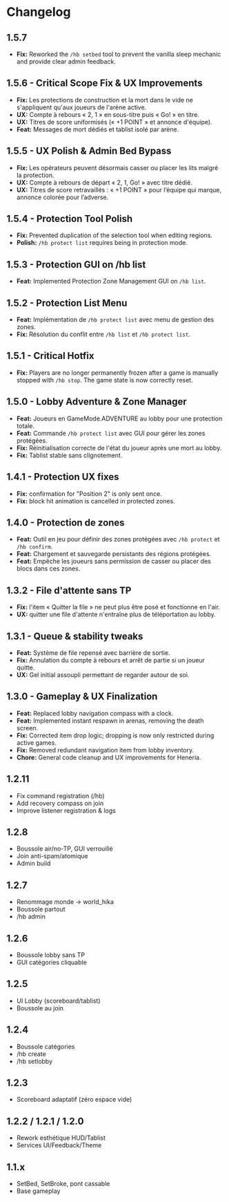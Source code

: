 # Changelog

## 1.5.7
- **Fix:** Reworked the `/hb setbed` tool to prevent the vanilla sleep mechanic and provide clear admin feedback.

## 1.5.6 - Critical Scope Fix & UX Improvements
- **Fix:** Les protections de construction et la mort dans le vide ne s'appliquent qu'aux joueurs de l'arène active.
- **UX:** Compte à rebours « 2, 1 » en sous-titre puis « Go! » en titre.
- **UX:** Titres de score uniformisés (« +1 POINT » et annonce d'équipe).
- **Feat:** Messages de mort dédiés et tablist isolé par arène.

## 1.5.5 - UX Polish & Admin Bed Bypass
- **Fix:** Les opérateurs peuvent désormais casser ou placer les lits malgré la protection.
- **UX:** Compte à rebours de départ « 2, 1, Go! » avec titre dédié.
- **UX:** Titres de score retravaillés : « +1 POINT » pour l’équipe qui marque, annonce colorée pour l’adverse.

## 1.5.4 - Protection Tool Polish
- **Fix:** Prevented duplication of the selection tool when editing regions.
- **Polish:** `/hb protect list` requires being in protection mode.

## 1.5.3 - Protection GUI on /hb list
- **Feat:** Implemented Protection Zone Management GUI on `/hb list`.

## 1.5.2 - Protection List Menu
- **Feat:** Implémentation de `/hb protect list` avec menu de gestion des zones.
- **Fix:** Résolution du conflit entre `/hb list` et `/hb protect list`.

## 1.5.1 - Critical Hotfix
- **Fix:** Players are no longer permanently frozen after a game is manually stopped with `/hb stop`. The game state is now correctly reset.

## 1.5.0 - Lobby Adventure & Zone Manager
- **Feat:** Joueurs en GameMode.ADVENTURE au lobby pour une protection totale.
- **Feat:** Commande `/hb protect list` avec GUI pour gérer les zones protégées.
- **Fix:** Réinitialisation correcte de l'état du joueur après une mort au lobby.
- **Fix:** Tablist stable sans clignotement.

## 1.4.1 - Protection UX fixes
- **Fix:** confirmation for "Position 2" is only sent once.
- **Fix:** block hit animation is cancelled in protected zones.

## 1.4.0 - Protection de zones
- **Feat:** Outil en jeu pour définir des zones protégées avec `/hb protect` et `/hb confirm`.
- **Feat:** Chargement et sauvegarde persistants des régions protégées.
- **Feat:** Empêche les joueurs sans permission de casser ou placer des blocs dans ces zones.

## 1.3.2 - File d'attente sans TP
- **Fix:** l'item « Quitter la file » ne peut plus être posé et fonctionne en l'air.
- **UX:** quitter une file d'attente n'entraîne plus de téléportation au lobby.

## 1.3.1 - Queue & stability tweaks
- **Feat:** Système de file repensé avec barrière de sortie.
- **Fix:** Annulation du compte à rebours et arrêt de partie si un joueur quitte.
- **UX:** Gel initial assoupli permettant de regarder autour de soi.

## 1.3.0 - Gameplay & UX Finalization
- **Feat:** Replaced lobby navigation compass with a clock.
- **Feat:** Implemented instant respawn in arenas, removing the death screen.
- **Fix:** Corrected item drop logic; dropping is now only restricted during active games.
- **Fix:** Removed redundant navigation item from lobby inventory.
- **Chore:** General code cleanup and UX improvements for Heneria.

## 1.2.11
- Fix command registration (/hb)
- Add recovery compass on join
- Improve listener registration & logs

## 1.2.8
- Boussole air/no-TP, GUI verrouillé
- Join anti-spam/atomique
- Admin build

## 1.2.7
- Renommage monde → world_hika
- Boussole partout
- /hb admin

## 1.2.6
- Boussole lobby sans TP
- GUI catégories cliquable

## 1.2.5
- UI Lobby (scoreboard/tablist)
- Boussole au join

## 1.2.4
- Boussole catégories
- /hb create <nom> <teamSize>
- /hb setlobby

## 1.2.3
- Scoreboard adaptatif (zéro espace vide)

## 1.2.2 / 1.2.1 / 1.2.0
- Rework esthétique HUD/Tablist
- Services UI/Feedback/Theme

## 1.1.x
- SetBed, SetBroke, pont cassable
- Base gameplay
